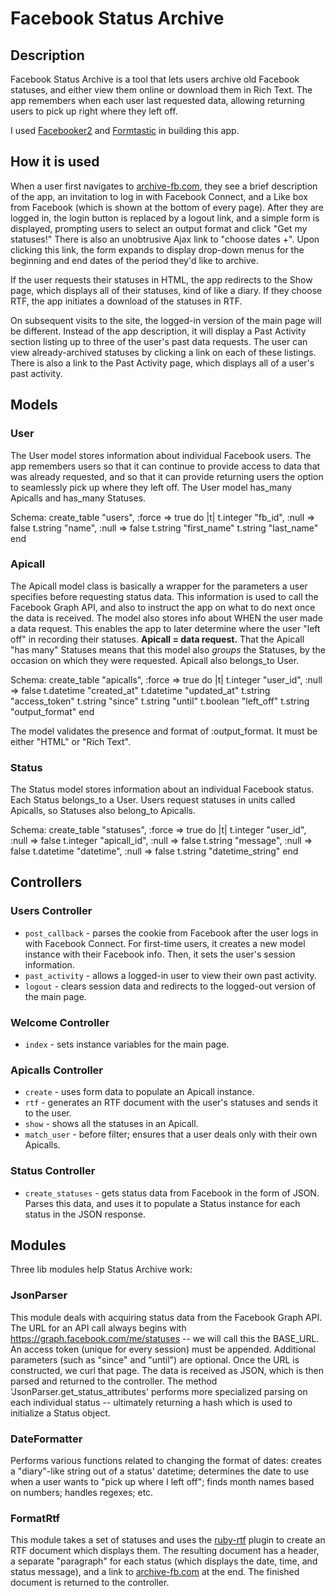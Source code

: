 Facebook Status Archive
=======================

Description
-----------

Facebook Status Archive is a tool that lets users archive old Facebook statuses, and either view them online or download them in Rich Text.  The app remembers when each user last requested data, allowing returning users to pick up right where they left off.

I used [Facebooker2](https://github.com/mmangino/facebooker2/) and [Formtastic](https://github.com/justinfrench/formtastic/) in building this app.

How it is used
--------------

When a user first navigates to [archive-fb.com](http://archive-fb.com/), they see a brief description of the app, an invitation to log in with Facebook Connect, and a Like box from Facebook (which is shown at the bottom of every page).  After they are logged in, the login button is replaced by a logout link, and a simple form is displayed, prompting users to select an output format and click "Get my statuses!"  There is also an unobtrusive Ajax link to "choose dates +".  Upon clicking this link, the form expands to display drop-down menus for the beginning and end dates of the period they'd like to archive.

If the user requests their statuses in HTML, the app redirects to the Show page, which displays all of their statuses, kind of like a diary.  If they choose RTF, the app initiates a download of the statuses in RTF.

On subsequent visits to the site, the logged-in version of the main page will be different.  Instead of the app description, it will display a Past Activity section listing up to three of the user's past data requests.  The user can view already-archived statuses by clicking a link on each of these listings.  There is also a link to the Past Activity page, which displays all of a user's past activity. 

Models
-------------

### User
The User model stores information about individual Facebook users.  The app remembers users so that it can continue to provide access to data that was already requested, and so that it can provide returning users the option to seamlessly pick up where they left off.  The User model has_many Apicalls and has_many Statuses.
	
 Schema:
    create_table "users", :force => true do |t|
      t.integer "fb_id",      :null => false
      t.string  "name",       :null => false
      t.string  "first_name"
      t.string  "last_name"
    end

### Apicall
The Apicall model class is basically a wrapper for the parameters a user specifies before requesting status data.  This information is used to call the Facebook Graph API, and also to instruct the app on what to do next once the data is received. The model also stores info about WHEN the user made a data request.  This enables the app to later determine where the user "left off" in recording their statuses.  **Apicall = data request.**  That the Apicall "has many" Statuses means that this model also _groups_ the Statuses, by the occasion on which they were requested.  Apicall also belongs_to User.  

 Schema:
    create_table "apicalls", :force => true do |t|
      t.integer  "user_id",       :null => false
      t.datetime "created_at"
      t.datetime "updated_at"
      t.string   "access_token"
      t.string   "since"
      t.string   "until"
      t.boolean  "left_off"
      t.string   "output_format"
    end

The model validates the presence and format of :output_format.  It must be either "HTML" or "Rich Text".

### Status
The Status model stores information about an individual Facebook status.  Each Status belongs_to a User.  Users request statuses in units called Apicalls, so Statuses also belong_to Apicalls.

 Schema:
    create_table "statuses", :force => true do |t|
      t.integer  "user_id",         :null => false
      t.integer  "apicall_id",      :null => false
      t.string   "message",         :null => false
      t.datetime "datetime",        :null => false
      t.string   "datetime_string"
    end

Controllers
------------

### Users Controller
* `post_callback` - parses the cookie from Facebook after the user logs in with Facebook Connect.  For first-time users, it creates a new model instance with their Facebook info.  Then, it sets the user's session information.
* `past_activity` - allows a logged-in user to view their own past activity.
* `logout` - clears session data and redirects to the logged-out version of the main page.
### Welcome Controller
* `index` - sets instance variables for the main page.
### Apicalls Controller
* `create` - uses form data to populate an Apicall instance.
* `rtf` - generates an RTF document with the user's statuses and sends it to the user.
* `show` - shows all the statuses in an Apicall.
* `match_user` - before filter; ensures that a user deals only with their own Apicalls.
### Status Controller
* `create_statuses` - gets status data from Facebook in the form of JSON.  Parses this data, and uses it to populate a Status instance for each status in the JSON response.


Modules
--------

Three lib modules help Status Archive work:
### JsonParser
This module deals with acquiring status data from the Facebook Graph API.  The URL for an API call always begins with https://graph.facebook.com/me/statuses -- we will call this the BASE_URL.  An access token (unique for every session) must be appended. Additional parameters (such as "since" and "until") are optional.  Once the URL is constructed, we curl that page.  The data is received as JSON, which is then parsed and returned to the controller.  The method 'JsonParser.get_status_attributes' performs more specialized parsing on each individual status -- ultimately returning a hash which is used to initialize a Status object.
### DateFormatter
Performs various functions related to changing the format of dates: creates a "diary"-like string out of a status' datetime; determines the date to use when a user wants to "pick up where I left off"; finds month names based on numbers; handles regexes; etc.
### FormatRtf
This module takes a set of statuses and uses the [ruby-rtf](ruby-rtf.rubyforge.org/) plugin to create an RTF document which displays them.  The resulting document has a header, a separate "paragraph" for each status (which displays the date, time, and status message), and a link to [archive-fb.com](http://archive-fb.com/) at the end.  The finished document is returned to the controller.
